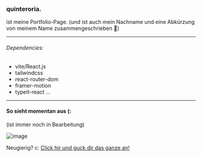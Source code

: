 ###  quinteroria.
ist meine Portfolio-Page. 
(und ist auch mein Nachname und eine Abkürzung von meinem Name zusammengeschrieben :honeybee:)

---

###### Dependencies:
- vite/React.js
- tailwindcss
- react-router-dom
- framer-motion
- typeit-react
...

---

#### So sieht momentan aus (:
(ist immer noch in Bearbeitung)

![image](https://user-images.githubusercontent.com/92849517/222745501-88aa3455-a525-4250-9a82-d7e33225c690.png)

Neugierig? c: [Click hir und guck dir das ganze an!](https://quinteroria-lczy7sz2l-orianaqh.vercel.app/)

